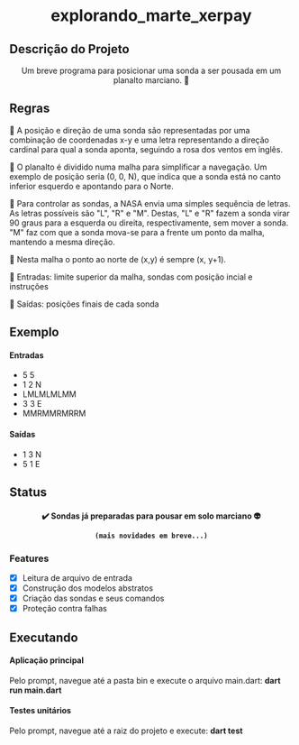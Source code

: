 <h1 align="center">explorando_marte_xerpay</h1>

## Descrição do Projeto
<p align="center">Um breve programa para posicionar uma sonda a ser pousada em um planalto marciano. 🚀 </p>

## Regras
<p align="left">🔹 A posição e direção de uma sonda são representadas por uma combinação de coordenadas x-y e uma letra representando a direção cardinal para qual a sonda aponta, seguindo a rosa dos ventos em inglês.</p>
<p align="left">🔹 O planalto é dividido numa malha para simplificar a navegação. Um exemplo de posição seria (0, 0, N), que indica que a sonda está no canto inferior esquerdo e apontando para o Norte.</p>
<p align="left">🔹 Para controlar as sondas, a NASA envia uma simples sequência de letras. As letras possíveis são "L", "R" e "M". Destas, "L" e "R" fazem a sonda virar 90 graus para a esquerda ou direita, respectivamente, sem mover a sonda. "M" faz com que a sonda mova-se para a frente um ponto da malha, mantendo a mesma direção.</p>
<p align="left">🔹 Nesta malha o ponto ao norte de (x,y) é sempre (x, y+1).</p>
<p align="left">🔹 Entradas: limite superior da malha, sondas com posição incial e instruções</p>
<p align="left">🔹 Saídas: posições finais de cada sonda</p>

## Exemplo
<h4 align="left">Entradas</h4>

- 5 5
- 1 2 N
- LMLMLMLMM
- 3 3 E
- MMRMMRMRRM

<h4 align="left">Saídas</h4>

- 1 3 N
- 5 1 E

## Status

<h4 align="center"> 
	✔️ Sondas já preparadas para pousar em solo marciano 👽

	(mais novidades em breve...)
</h4>

### Features

- [x] Leitura de arquivo de entrada
- [x] Construção dos modelos abstratos
- [x] Criação das sondas e seus comandos
- [x] Proteção contra falhas

## Executando

<h4 align="left">Aplicação principal</h4>
<p align="left">Pelo prompt, navegue até a pasta bin e execute o arquivo main.dart: <b>dart run main.dart </b></p>
<h4 align="left">Testes unitários</h4>
<p align="left">Pelo prompt, navegue até a raiz do projeto e execute: <b>dart test</b></p>